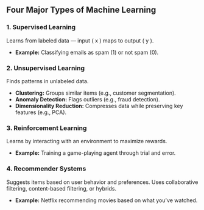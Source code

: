 ## Four Major Types of Machine Learning

### 1. Supervised Learning
Learns from labeled data — input \( x \) maps to output \( y \).

- **Example:** Classifying emails as spam (1) or not spam (0).

### 2. Unsupervised Learning
Finds patterns in unlabeled data.

- **Clustering:** Groups similar items (e.g., customer segmentation).
- **Anomaly Detection:** Flags outliers (e.g., fraud detection).
- **Dimensionality Reduction:** Compresses data while preserving key features (e.g., PCA).

### 3. Reinforcement Learning
Learns by interacting with an environment to maximize rewards.

- **Example:** Training a game-playing agent through trial and error.

### 4. Recommender Systems
Suggests items based on user behavior and preferences. Uses collaborative filtering, content-based filtering, or hybrids.

- **Example:** Netflix recommending movies based on what you've watched.
